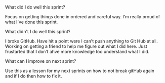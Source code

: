 What did I do well this sprint?

Focus on getting things done in ordered and careful way. I'm really proud of what I've done this sprint.

 What didn't I do well this sprint?

I broke GitHub. Have hit a point were I can't push anything to Git Hub at all. Working on getting a friend to 
help me figure out what I did here. Just frustarted that I don't ahve more knowledge too understand what I did.
 
 What can I improve on next sprint?

Use this as a lesson for my next sprints on how to not break gitHub again and if I do then how to fix it.
